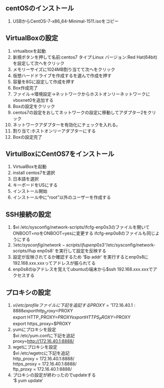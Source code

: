 ## centOSのインストール

1. USBからCentOS-7-x86_64-Minimal-1511.isoをコピー

## VirtualBoxの設定

1. virtualboxを起動
2. 新規ボタンを押して名前:centos7 タイプ:Linux バージョン:Red Hat(64bit)を設定して次へをクリック
3. メモリーサイズに1024MB割り当てて次へをクリック
4. 仮想ハードドライブを作成するを選んで作成を押す
5. 容量を8Gに設定して作成を押す
6. Box作成完了
7. ファイル→環境設定→ネットワークからホストオンリーネットワークにvboxnet0を追加する
8. Boxの設定をクリック
9. centos7の設定をおしてネットワークの設定に移動してアダプター2をクリック
10. ネットワークアダプターを有効化にチェックを入れる。
11. 割り当て:ホストオンリーアダプターにする
12. Boxの設定完了

## VirtulBoxにCentOS7をインストール

1. VirtualBoxを起動
2. install centos7を選択
3. 日本語を選択
4. キーボードをUSにする
5. インストール開始
6. インストール中に"root"以外のユーザーを作成する

## SSH接続の設定

1. $vi /etc/sysconfig/network-scripts/ifcfg-enp0s3のファイルを開いてONBOOT=noをONBOOT=yesに変更する ifcfg-enp0s8のファイルも同じようにする
2. ‘$/etc/sysconfig/network-scripts/ifup enp0s3‘
   ‘$/etc/sysconfig/network-scripts/ifup enp0s8‘
    を実行して設定を反映する
3. 設定が反映されてるか確認するため
   ‘$ip addr‘
   を実行するとenp0s8に192.168.xxx.xxxってアドレスが振られてる
4. enp0s8のipアドレスを覚えてubuntuの端末から$ssh 192.168.xxx.xxxでアクセスする

## プロキシの設定

1. $vi /etc/profile ファイルに下記を追記する  
PROXY='172.16.40.1:8888  
export http_proxy=$PROXY  
export HTTP_PROXY=$PROXY  
export HTTPS_PROXY=$PROXY  
export https_proxy=$PROXY
2. yumにプロキシを設定  
$vi /etc/yum.confに下記を追記  
proxy=http://172.16.40.1:8888/
3. wgetにプロキシを設定  
$vi /etc/wgetrcに下記を追記  
http_proxy = 172.16.40.1:8888/  
https_proxy = 172.16.40.1:8888/  
ftp_proxy = 172.16.40.1:8888/
8. プロキシの設定が終わったのでupdateする  
‘$ yum update‘



